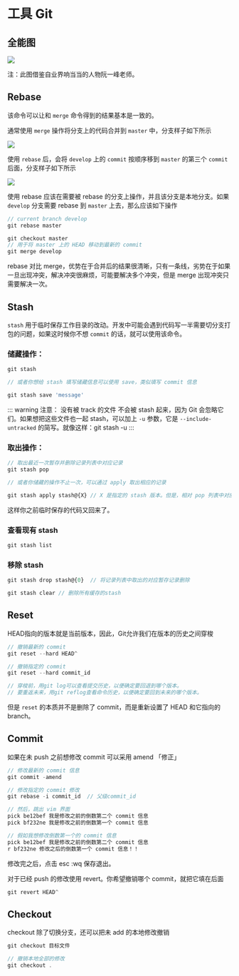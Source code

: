 # 工具 Git 

## 全能图

![](https://t1.picb.cc/uploads/2019/09/09/gXSUxe.jpg)

注：此图借鉴自业界响当当的人物阮一峰老师。

## Rebase 

该命令可以让和 `merge` 命令得到的结果基本是一致的。

通常使用 `merge` 操作将分支上的代码合并到 `master` 中，分支样子如下所示

![](https://t1.picb.cc/uploads/2019/09/09/gXjARg.md.png)

使用 `rebase` 后，会将 `develop` 上的 `commit` 按顺序移到 `master` 的第三个 `commit` 后面，分支样子如下所示

![](https://t1.picb.cc/uploads/2019/09/09/gXp4ST.png)

使用 rebase 应该在需要被 rebase 的分支上操作，并且该分支是本地分支。如果 `develop` 分支需要 rebase 到 `master` 上去，那么应该如下操作

``` js
// current branch develop
git rebase master

git checkout master
// 用于将 master 上的 HEAD 移动到最新的 commit
git merge develop
```
rebase 对比 merge，优势在于合并后的结果很清晰，只有一条线，劣势在于如果一旦出现冲突，解决冲突很麻烦，可能要解决多个冲突，但是 merge 出现冲突只需要解决一次。

## Stash

`stash` 用于临时保存工作目录的改动。开发中可能会遇到代码写一半需要切分支打包的问题，如果这时候你不想 `commit` 的话，就可以使用该命令。

<h3>储藏操作：</h3>

``` js
git stash

// 或者你想给 stash 填写储藏信息可以使用 save，类似填写 commit 信息

git stash save 'message'
```
::: warning 注意：
没有被 track 的文件 不会被 stash 起来，因为 Git 会忽略它们。如果想把这些文件也一起 stash，可以加上 `-u` 参数，它是 `--include-untracked` 的简写。就像这样：git stash -u
::: 

<h3>取出操作：</h3>

``` js
// 取出最近一次暂存并删除记录列表中对应记录
git stash pop

// 或者你储藏的操作不止一次，可以通过 apply 取出相应的记录

git stash apply stash@{X} // X 是指定的 stash 版本。但是，相对 pop 列表中对应记录还在
```
这样你之前临时保存的代码又回来了。

<h3>查看现有 stash </h3>

``` js
git stash list
```
<h3>移除 stash </h3>

``` js
git stash drop stash@{0}  // 将记录列表中取出的对应暂存记录删除

git stash clear // 删除所有缓存的stash
```
## Reset

HEAD指向的版本就是当前版本，因此，Git允许我们在版本的历史之间穿梭

```js
// 撤销最新的 commit
git reset --hard HEAD^

// 撤销指定的 commit
git reset --hard commit_id

// 穿梭前，用git log可以查看提交历史，以便确定要回退到哪个版本。
// 要重返未来，用git reflog查看命令历史，以便确定要回到未来的哪个版本。
```

但是 `reset` 的本质并不是删除了 commit，而是重新设置了 HEAD 和它指向的 branch。

## Commit

如果在未 push 之前想修改 commit 可以采用 amend 「修正」 

``` js
// 修改最新的 commit 信息
git commit -amend

// 修改指定的 commit 修改
git rebase -i commit_id  // 父级commit_id

// 然后，跳出 vim 界面
pick be12bef 我是修改之前的倒数第二个 commit 信息
pick bf232ne 我是修改之前的倒数第一个 commit 信息

// 假如我想修改倒数第一个的 commit 信息
pick be12bef 我是修改之前的倒数第二个 commit 信息
r bf232ne 修改之后的倒数第一个 commit 信息！！
```
修改完之后，点击 esc :wq 保存退出。

对于已经 push 的修改使用 revert。你希望撤销哪个 commit，就把它填在后面

``` js
git revert HEAD^
```
## Checkout

checkout 除了切换分支，还可以把未 add 的本地修改撤销

``` js
git checkout 目标文件

// 撤销本地全部的修改
git checkout .
```